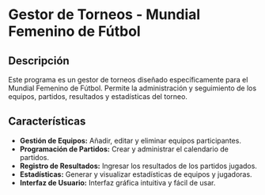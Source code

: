 
# Gestor de Torneos - Mundial Femenino de Fútbol

## Descripción

Este programa es un gestor de torneos diseñado específicamente para el Mundial Femenino de Fútbol. Permite la administración y seguimiento de los equipos, partidos, resultados y estadísticas del torneo.

## Características

- **Gestión de Equipos:** Añadir, editar y eliminar equipos participantes.
- **Programación de Partidos:** Crear y administrar el calendario de partidos.
- **Registro de Resultados:** Ingresar los resultados de los partidos jugados.
- **Estadísticas:** Generar y visualizar estadísticas de equipos y jugadoras.
- **Interfaz de Usuario:** Interfaz gráfica intuitiva y fácil de usar.
